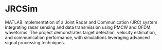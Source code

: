 # JRCSim
MATLAB implementation of a Joint Radar and Communication (JRC) system integrating radar sensing and data transmission using PMCW and OFDM waveforms. The project demonstrates target detection, velocity estimation, and communication performance, with simulations leveraging advanced signal processing techniques.
